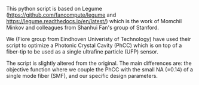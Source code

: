 This python script is based on Legume (https://github.com/fancompute/legume and https://legume.readthedocs.io/en/latest/) which is the work of Momchil Minkov and colleagues from Shanhui Fan's group of Stanford.

We (Fiore group from Eindhoven Univeristy of Technology) have used their script to optimize a Photonic Crystal Cavity (PhCC) which is on top of a fiber-tip to be used as a single ultrafine particle (UFP) sensor.

The script is slightly altered from the original. The main differences are: the objective function where we couple the PhCC with the small NA (=0.14) of a single mode fiber (SMF), and our specific design parameters.
